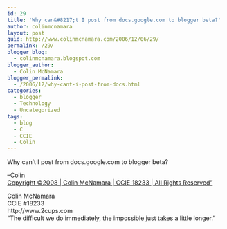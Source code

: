 ```yaml
---
id: 29
title: 'Why can&#8217;t I post from docs.google.com to blogger beta?'
author: colinmcnamara
layout: post
guid: http://www.colinmcnamara.com/2006/12/06/29/
permalink: /29/
blogger_blog:
  - colinmcnamara.blogspot.com
blogger_author:
  - Colin McNamara
blogger_permalink:
  - /2006/12/why-cant-i-post-from-docs.html
categories:
  - blogger
  - Technology
  - Uncategorized
tags:
  - blog
  - C
  - CCIE
  - Colin
---
```

Why can&#8217;t I post from docs.google.com to blogger beta?

&#8211;Colin  
[Copyright ©2008 | Colin McNamara | CCIE 18233 | All Rights Reserved&#8221;][1]

<p class="blogger-post-footer">
  Colin McNamara<br /> CCIE #18233<br /> http://www.2cups.com<br /> &#8220;The difficult we do immediately, the impossible just takes a little longer.&#8221;
</p>

 [1]: http://www.colinmcnamara.com "Copyright ©2008 | Colin McNamara | CCIE 18233 | All Rights Reserved"